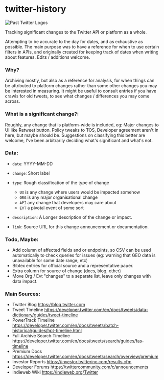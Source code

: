 # twitter-history

![Past Twitter Logos](https://repository-images.githubusercontent.com/132915626/ba1c6900-6b5f-11e9-822d-5463a733c2a9)

Tracking significant changes to the Twitter API or platform as a whole.

Attempting to be accurate to the day for dates, and as exhaustive as possible. The main purpose was to have a reference for when to use certain filters in APIs, and originally created for keeping track of dates when writing about features. Edits / additions welcome.

### Why? 

Archiving mostly, but also as a reference for analysis, for when things can be attributed to platform changes rather than some other changes you may be interested in measuring. It might be useful to consult entries if you have crawls for old tweets, to see what changes / differences you may come across.

### What is a significant change?:

Roughly, any change that is platform-wide is included, eg: Major changes to UI like Retweet button. Policy tweaks to TOS, Developer agreement aren't in here, but maybe should be. Suggestions on classifying this better are welcome, I've been arbitrarily deciding what's significant and what's not.

### Data:

* `date`: YYYY-MM-DD

* `change`: Short label

* `type`: Rough classification of the type of change
	- `UX` is any change where users would be impacted somehow
	- `ORG` is any major organisational change
	- `API` any change that developers may care about
	- `EVT` a pivotal event of some sort

* `description`: A Longer description of the change or impact.

* `link`: Source URL for this change announcement or documentation.

### Todo, Maybe:

* Add column of affected fields and or endpoints, so CSV can be used automatically to check queries for issues (eg: warning that GEO data is unavailable for some date range, etc)
* Bibtex entries for official source and a representative paper.
* Extra column for source of change (docs, blog, other)
* Move Org / Evt "changes" to a separate list, leave only changes with data impact.

### Main Sources:

* Twitter Blog https://blog.twitter.com
* Tweet Timeline https://developer.twitter.com/en/docs/tweets/data-dictionary/guides/tweet-timeline
* PowerTrack Timeline https://developer.twitter.com/en/docs/tweets/batch-historical/guides/hpt-timeline.html
* Full Archive Search Timeline https://developer.twitter.com/en/docs/tweets/search/guides/fas-timeline
* Premium Docs https://developer.twitter.com/en/docs/tweets/search/overview/premium
* Investor Reports https://investor.twitterinc.com/results.cfm
* Developer Forums https://twittercommunity.com/c/announcements
* Indieweb Wiki https://indieweb.org/Twitter
